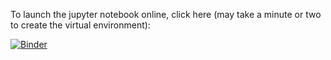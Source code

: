 To launch the jupyter notebook online, click here (may take a minute or two to
create the virtual environment):

[![Binder](https://mybinder.org/badge_logo.svg)](https://mybinder.org/v2/gh/RubeRad/camcom/master)



